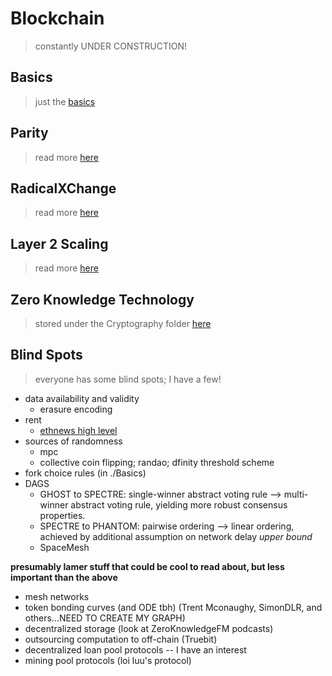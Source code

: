 # Blockchain
> constantly UNDER CONSTRUCTION!

## Basics
> just the [basics](./Basics/)

## Parity
> read more [here](./Parity/)

## RadicalXChange
> read more [here](../Economics/RadicalXChange/)

## Layer 2 Scaling
> read more [here](./Layer2Scaling/README.md)

## Zero Knowledge Technology
> stored under the Cryptography folder [here](../Cryptography/ZeroKnowledge/)

## Blind Spots
> everyone has some blind spots; I have a few!

* data availability and validity
    * erasure encoding
* rent
    * [ethnews high level](https://www.ethnews.com/to-alleviate-ethereum-state-bloat-developers-consider-charging-rent)
* sources of randomness
    * mpc
    * collective coin flipping; randao; dfinity threshold scheme
* fork choice rules (in ./Basics)
* DAGS
    * GHOST to SPECTRE: single-winner abstract voting rule --> multi-winner abstract voting rule, yielding more robust consensus properties.
    * SPECTRE to PHANTOM: pairwise ordering --> linear ordering, achieved by additional assumption on network delay *upper bound*
    * SpaceMesh

**presumably lamer stuff that could be cool to read about, but less important than the above**<br>
* mesh networks
* token bonding curves (and ODE tbh) (Trent Mconaughy, SimonDLR, and others...NEED TO CREATE MY GRAPH)
* decentralized storage (look at ZeroKnowledgeFM podcasts)
* outsourcing computation to off-chain (Truebit)
* decentralized loan pool protocols -- I have an interest
* mining pool protocols (loi luu's protocol)